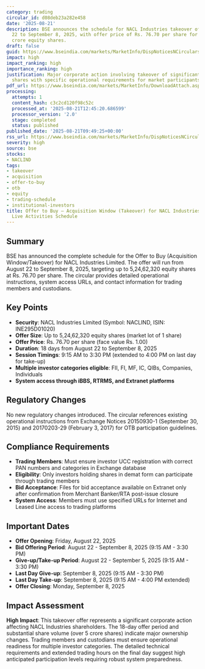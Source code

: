 ```yaml
---
category: trading
circular_id: d08deb23a282e458
date: '2025-08-21'
description: BSE announces the schedule for NACL Industries takeover offer from August
  22 to September 8, 2025, with offer price of Rs. 76.70 per share for up to 5.25
  crore equity shares.
draft: false
guid: https://www.bseindia.com/markets/MarketInfo/DispNoticesNCirculars.aspx?Noticeid={9C89522D-18B2-45B2-A8B1-A9F810CAB0F5}&noticeno=20250821-11&dt=08/21/2025&icount=11&totcount=28&flag=0
impact: high
impact_ranking: high
importance_ranking: high
justification: Major corporate action involving takeover of significant number of
  shares with specific operational requirements for market participants
pdf_url: https://www.bseindia.com/markets/MarketInfo/DownloadAttach.aspx?id=20250821-11&attachedId=
processing:
  attempts: 1
  content_hash: c3c2cd120f98c52c
  processed_at: '2025-08-21T12:45:20.686599'
  processor_version: '2.0'
  stage: completed
  status: published
published_date: '2025-08-21T09:49:25+00:00'
rss_url: https://www.bseindia.com/markets/MarketInfo/DispNoticesNCirculars.aspx?Noticeid={9C89522D-18B2-45B2-A8B1-A9F810CAB0F5}&noticeno=20250821-11&dt=08/21/2025&icount=11&totcount=28&flag=0
severity: high
source: bse
stocks:
- NACLIND
tags:
- takeover
- acquisition
- offer-to-buy
- otb
- equity
- trading-schedule
- institutional-investors
title: Offer to Buy – Acquisition Window (Takeover) for NACL Industries Limited -
  Live Activities Schedule
---
```


## Summary

BSE has announced the complete schedule for the Offer to Buy (Acquisition Window/Takeover) for NACL Industries Limited. The offer will run from August 22 to September 8, 2025, targeting up to 5,24,62,320 equity shares at Rs. 76.70 per share. The circular provides detailed operational instructions, system access URLs, and contact information for trading members and custodians.

## Key Points

- **Security**: NACL Industries Limited (Symbol: NACLIND, ISIN: INE295D01020)
- **Offer Size**: Up to 5,24,62,320 equity shares (market lot of 1 share)
- **Offer Price**: Rs. 76.70 per share (face value Rs. 1.00)
- **Duration**: 18 days from August 22 to September 8, 2025
- **Session Timings**: 9:15 AM to 3:30 PM (extended to 4:00 PM on last day for take-up)
- **Multiple investor categories eligible**: FII, FI, MF, IC, QIBs, Companies, Individuals
- **System access through iBBS, RTRMS, and Extranet platforms**

## Regulatory Changes

No new regulatory changes introduced. The circular references existing operational instructions from Exchange Notices 20150930-1 (September 30, 2015) and 20170203-29 (February 3, 2017) for OTB participation guidelines.

## Compliance Requirements

- **Trading Members**: Must ensure investor UCC registration with correct PAN numbers and categories in Exchange database
- **Eligibility**: Only investors holding shares in demat form can participate through trading members
- **Bid Acceptance**: Files for bid acceptance available on Extranet only after confirmation from Merchant Banker/RTA post-issue closure
- **System Access**: Members must use specified URLs for Internet and Leased Line access to trading platforms

## Important Dates

- **Offer Opening**: Friday, August 22, 2025
- **Bid Offering Period**: August 22 - September 8, 2025 (9:15 AM - 3:30 PM)
- **Give-up/Take-up Period**: August 22 - September 5, 2025 (9:15 AM - 3:30 PM)
- **Last Day Give-up**: September 8, 2025 (9:15 AM - 3:30 PM)
- **Last Day Take-up**: September 8, 2025 (9:15 AM - 4:00 PM extended)
- **Offer Closing**: Monday, September 8, 2025

## Impact Assessment

**High Impact**: This takeover offer represents a significant corporate action affecting NACL Industries shareholders. The 18-day offer period and substantial share volume (over 5 crore shares) indicate major ownership changes. Trading members and custodians must ensure operational readiness for multiple investor categories. The detailed technical requirements and extended trading hours on the final day suggest high anticipated participation levels requiring robust system preparedness.